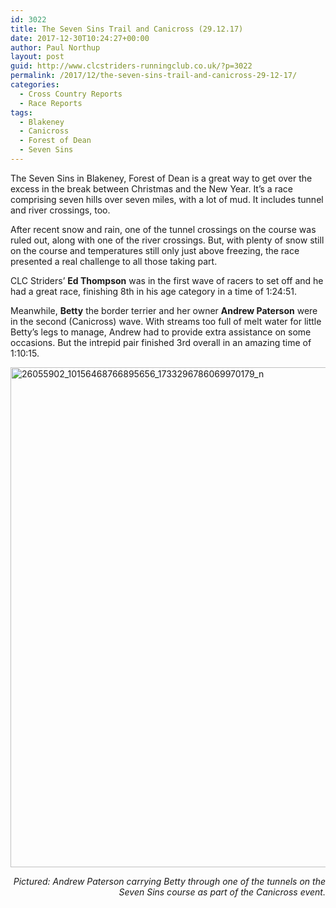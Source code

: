 ```yaml
---
id: 3022
title: The Seven Sins Trail and Canicross (29.12.17)
date: 2017-12-30T10:24:27+00:00
author: Paul Northup
layout: post
guid: http://www.clcstriders-runningclub.co.uk/?p=3022
permalink: /2017/12/the-seven-sins-trail-and-canicross-29-12-17/
categories:
  - Cross Country Reports
  - Race Reports
tags:
  - Blakeney
  - Canicross
  - Forest of Dean
  - Seven Sins
---
```

The Seven Sins in Blakeney, Forest of Dean is a great way to get over the excess in the break between Christmas and the New Year. It’s a race comprising seven hills over seven miles, with a lot of mud. It includes tunnel and river crossings, too.

After recent snow and rain, one of the tunnel crossings on the course was ruled out, along with one of the river crossings. But, with plenty of snow still on the course and temperatures still only just above freezing, the race presented a real challenge to all those taking part.

CLC Striders’ **Ed Thompson** was in the first wave of racers to set off and he had a great race, finishing 8th in his age category in a time of 1:24:51.

Meanwhile, **Betty** the border terrier and her owner **Andrew Paterson** were in the second (Canicross) wave. With streams too full of melt water for little Betty’s legs to manage, Andrew had to provide extra assistance on some occasions. But the intrepid pair finished 3rd overall in an amazing time of 1:10:15.

[<img class="alignnone wp-image-3023" src="http://www.clcstriders-runningclub.co.uk/wplive/wp-content/uploads/2017/12/26055902_10156468766895656_1733296786069970179_n.jpg" alt="26055902_10156468766895656_1733296786069970179_n" width="800" height="800" srcset="http://www.clcstriders-runningclub.co.uk/wplive/wp-content/uploads/2017/12/26055902_10156468766895656_1733296786069970179_n.jpg 960w, http://www.clcstriders-runningclub.co.uk/wplive/wp-content/uploads/2017/12/26055902_10156468766895656_1733296786069970179_n-150x150.jpg 150w, http://www.clcstriders-runningclub.co.uk/wplive/wp-content/uploads/2017/12/26055902_10156468766895656_1733296786069970179_n-300x300.jpg 300w, http://www.clcstriders-runningclub.co.uk/wplive/wp-content/uploads/2017/12/26055902_10156468766895656_1733296786069970179_n-768x768.jpg 768w" sizes="(max-width: 800px) 100vw, 800px" />](http://www.clcstriders-runningclub.co.uk/wplive/wp-content/uploads/2017/12/26055902_10156468766895656_1733296786069970179_n.jpg)

<p style="text-align: right;">
  <em>Pictured: Andrew Paterson carrying Betty through one of the tunnels on the Seven Sins course as part of the Canicross event.</em>
</p>